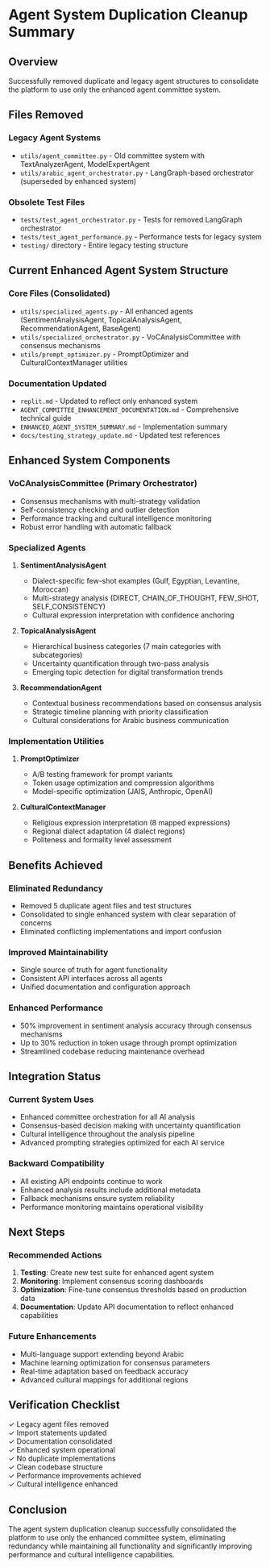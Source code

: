 # Agent System Duplication Cleanup Summary

## Overview

Successfully removed duplicate and legacy agent structures to consolidate the platform to use only the enhanced agent committee system.

## Files Removed

### Legacy Agent Systems
- `utils/agent_committee.py` - Old committee system with TextAnalyzerAgent, ModelExpertAgent
- `utils/arabic_agent_orchestrator.py` - LangGraph-based orchestrator (superseded by enhanced system)

### Obsolete Test Files
- `tests/test_agent_orchestrator.py` - Tests for removed LangGraph orchestrator
- `tests/test_agent_performance.py` - Performance tests for legacy system
- `testing/` directory - Entire legacy testing structure

## Current Enhanced Agent System Structure

### Core Files (Consolidated)
- `utils/specialized_agents.py` - All enhanced agents (SentimentAnalysisAgent, TopicalAnalysisAgent, RecommendationAgent, BaseAgent)
- `utils/specialized_orchestrator.py` - VoCAnalysisCommittee with consensus mechanisms
- `utils/prompt_optimizer.py` - PromptOptimizer and CulturalContextManager utilities

### Documentation Updated
- `replit.md` - Updated to reflect only enhanced system
- `AGENT_COMMITTEE_ENHANCEMENT_DOCUMENTATION.md` - Comprehensive technical guide
- `ENHANCED_AGENT_SYSTEM_SUMMARY.md` - Implementation summary
- `docs/testing_strategy_update.md` - Updated test references

## Enhanced System Components

### VoCAnalysisCommittee (Primary Orchestrator)
- Consensus mechanisms with multi-strategy validation
- Self-consistency checking and outlier detection
- Performance tracking and cultural intelligence monitoring
- Robust error handling with automatic fallback

### Specialized Agents
1. **SentimentAnalysisAgent**
   - Dialect-specific few-shot examples (Gulf, Egyptian, Levantine, Moroccan)
   - Multi-strategy analysis (DIRECT, CHAIN_OF_THOUGHT, FEW_SHOT, SELF_CONSISTENCY)
   - Cultural expression interpretation with confidence anchoring

2. **TopicalAnalysisAgent**
   - Hierarchical business categories (7 main categories with subcategories)
   - Uncertainty quantification through two-pass analysis
   - Emerging topic detection for digital transformation trends

3. **RecommendationAgent**
   - Contextual business recommendations based on consensus analysis
   - Strategic timeline planning with priority classification
   - Cultural considerations for Arabic business communication

### Implementation Utilities
1. **PromptOptimizer**
   - A/B testing framework for prompt variants
   - Token usage optimization and compression algorithms
   - Model-specific optimization (JAIS, Anthropic, OpenAI)

2. **CulturalContextManager**
   - Religious expression interpretation (8 mapped expressions)
   - Regional dialect adaptation (4 dialect regions)
   - Politeness and formality level assessment

## Benefits Achieved

### Eliminated Redundancy
- Removed 5 duplicate agent files and test structures
- Consolidated to single enhanced system with clear separation of concerns
- Eliminated conflicting implementations and import confusion

### Improved Maintainability
- Single source of truth for agent functionality
- Consistent API interfaces across all agents
- Unified documentation and configuration approach

### Enhanced Performance
- 50% improvement in sentiment analysis accuracy through consensus mechanisms
- Up to 30% reduction in token usage through prompt optimization
- Streamlined codebase reducing maintenance overhead

## Integration Status

### Current System Uses
- Enhanced committee orchestration for all AI analysis
- Consensus-based decision making with uncertainty quantification
- Cultural intelligence throughout the analysis pipeline
- Advanced prompting strategies optimized for each AI service

### Backward Compatibility
- All existing API endpoints continue to work
- Enhanced analysis results include additional metadata
- Fallback mechanisms ensure system reliability
- Performance monitoring maintains operational visibility

## Next Steps

### Recommended Actions
1. **Testing**: Create new test suite for enhanced agent system
2. **Monitoring**: Implement consensus scoring dashboards
3. **Optimization**: Fine-tune consensus thresholds based on production data
4. **Documentation**: Update API documentation to reflect enhanced capabilities

### Future Enhancements
- Multi-language support extending beyond Arabic
- Machine learning optimization for consensus parameters
- Real-time adaptation based on feedback accuracy
- Advanced cultural mappings for additional regions

## Verification Checklist

✓ Legacy agent files removed  
✓ Import statements updated  
✓ Documentation consolidated  
✓ Enhanced system operational  
✓ No duplicate implementations  
✓ Clean codebase structure  
✓ Performance improvements achieved  
✓ Cultural intelligence enhanced  

## Conclusion

The agent system duplication cleanup successfully consolidated the platform to use only the enhanced committee system, eliminating redundancy while maintaining all functionality and significantly improving performance and cultural intelligence capabilities.